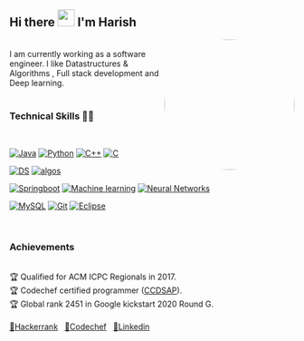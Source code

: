 <link
      rel="stylesheet"
      href="https://cdnjs.cloudflare.com/ajax/libs/font-awesome/5.15.3/css/all.min.css"
    />
<head>
<script src="https://code.iconify.design/1/1.0.7/iconify.min.js"></script>
</head>
<h2> Hi there <img src="https://raw.githubusercontent.com/MartinHeinz/MartinHeinz/master/wave.gif" width="30px">  I'm Harish </h2>
<img align='right' src="https://media.giphy.com/media/LmNwrBhejkK9EFP504/giphy.gif" width="230" style="border-radius:50%">

<br />
I am currently working as a software engineer. I like Datastructures & Algorithms , Full stack development and Deep learning.  
<br />
<br />

<h3> Technical Skills 👨‍💻</h3><br/>

[![Java](https://img.shields.io/badge/Java-orange?style=flat&logo=java&logoColor=white)](https://github.com/harish49) [![Python](https://img.shields.io/badge/-Python-black?style=flat&logo=python)](https://github.com/harish49) [![C++](https://img.shields.io/badge/-C++-00599C?style=flat&logo=c++)](https://github.com/harish49) [![C](https://img.shields.io/badge/-A8B9CC?style=flat&logo=c&logoColor=black)](https://github.com/harish49)

[![DS](https://img.shields.io/badge/-Data%20Structures-yellowgreen)](https://github.com/harish49) [![algos](https://img.shields.io/badge/-Algorithms-blue)](https://github.com/harish49)

[![Springboot](https://img.shields.io/badge/Spring-6DB33F?style=flat&logo=spring&logoColor=white)](https://github.com/harish49) [![Machine learning](https://img.shields.io/badge/-Machine%20learning-blue)](https://github.com/harish49) [![Neural Networks](https://img.shields.io/badge/-Neural%20networks-yellow)](https://github.com/harish49)

[![MySQL](https://img.shields.io/badge/MySQL-brown?style=flat&logo=mysql&logoColor=white)](https://github.com/harish49) [![Git](https://img.shields.io/badge/-Git-black?style=flat&logo=git)](https://github.com/harish49) [![Eclipse](https://img.shields.io/badge/Eclipse-2C2255?style=flat&logo=eclipse&logoColor=white)](https://github.com/harish49)

<br/>
<h3> Achievements </h3><br/>
🏆 Qualified for ACM ICPC Regionals in 2017.<br/>
🏆 Codechef certified programmer (<a href = "https://www.codechef.com/certificates/public/a320501">CCDSAP</a>).<br/>
🏆 Global rank 2451 in Google kickstart 2020 Round G.
<br/><br/>
<a href="https://www.hackerrank.com/profile/harish471998"> 🔗Hackerrank</a> &nbsp;
<a href="https://www.codechef.com/users/harish_49">🔗Codechef</a> &nbsp;
<a href="https://www.linkedin.com/in/harish-vemula-40a980153/">🔗Linkedin</a>
